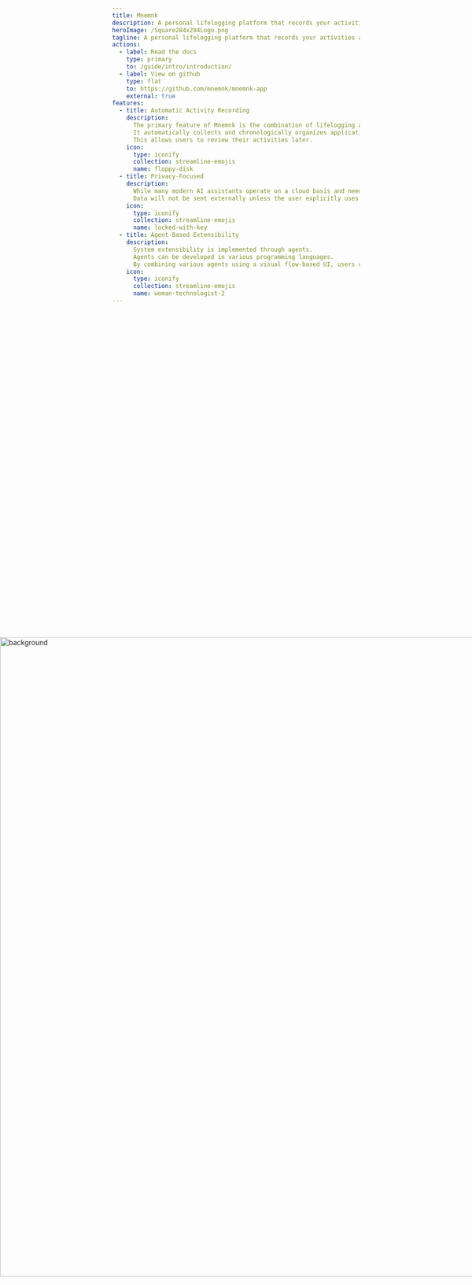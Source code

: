 ```yaml
---
title: Mnemnk
description: A personal lifelogging platform that records your activities and enhances them through a continuously running multi-agent system.
heroImage: /Square284x284Logo.png
tagline: A personal lifelogging platform that records your activities and enhances them through a continuously running multi-agent system.
actions:
  - label: Read the docs
    type: primary
    to: /guide/intro/introduction/
  - label: View on github
    type: flat
    to: https://github.com/mnemnk/mnemnk-app
    external: true
features:
  - title: Automatic Activity Recording
    description:
      The primary feature of Mnemnk is the combination of lifelogging and a multi-agent system.
      It automatically collects and chronologically organizes application usage history, browser browsing history, screen captures, and more.
      This allows users to review their activities later.
    icon:
      type: iconify
      collection: streamline-emojis
      name: floppy-disk
  - title: Privacy-Focused
    description:
      While many modern AI assistants operate on a cloud basis and need to send user data to external servers, Mnemnk stores all information locally and processes it with locally operating agents.
      Data will not be sent externally unless the user explicitly uses agents that transmit information externally.
    icon:
      type: iconify
      collection: streamline-emojis
      name: locked-with-key
  - title: Agent-Based Extensibility
    description:
      System extensibility is implemented through agents.
      Agents can be developed in various programming languages.
      By combining various agents using a visual flow-based UI, users can build complex systems of interconnected agents without programming knowledge.
    icon:
      type: iconify
      collection: streamline-emojis
      name: woman-technologist-2
---
```

<img class="bg-img" src="/background.png" alt="background" />

<style>
  .bg-img {
    position: absolute;
    top: 50%;
    left: 50%;
    transform: translate(-50%, -50%);
    z-index: -1;
    width: 1300px;
    object-fit: cover;
  }
</style>
